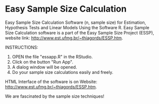 # Easy Sample Size Calculation
Easy Sample Size Calculation Software (n, sample size) for Estimation, Hypothesis Tests and Linear Models Using the Software R.
Easy Sample Size Calculation software is a part of the Easy Sample Size Project (ESSP), website link: <http://www.est.ufmg.br/~thiagords/ESSP.htm>. 

INSTRUCTIONS:
1) OPEN the file "essapp.R" in the RStudio.
2) Click on the button "Run App". 
3) A dialog window will be opened.
4) Do your sample size calculations easily and freely.

HTML Interface of the software is on Website: <http://www.est.ufmg.br/~thiagords/ESSP.htm>.

We are fascinated by the sample size techniques!
